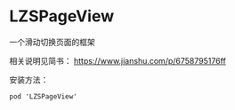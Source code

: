 # LZSPageView
一个滑动切换页面的框架

相关说明见简书：
https://www.jianshu.com/p/6758795176ff

安装方法：
```
pod 'LZSPageView'
```
